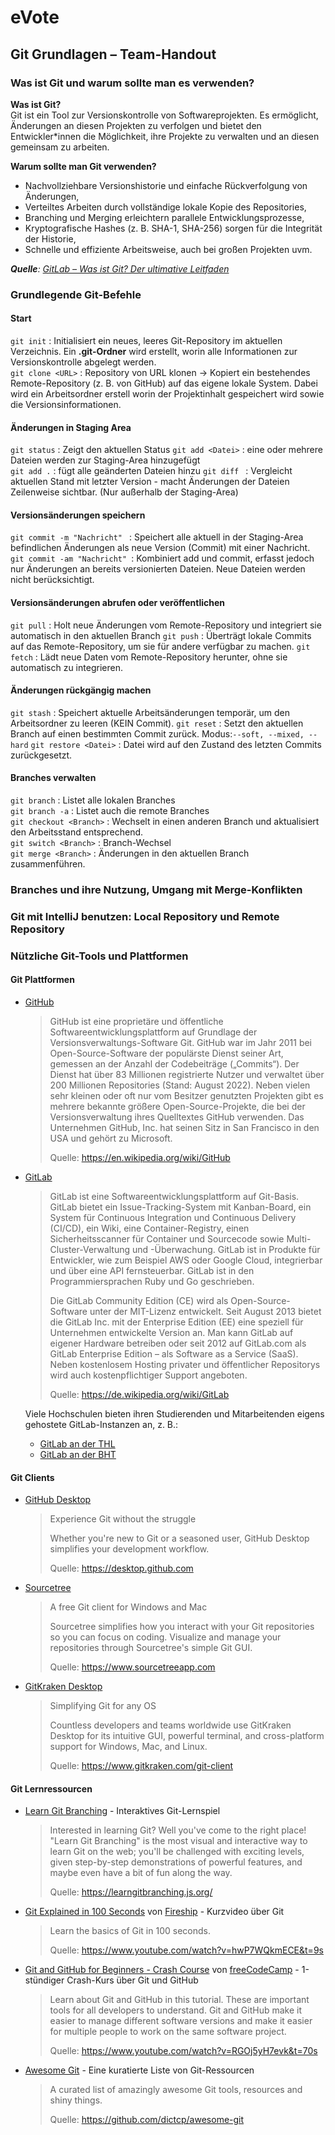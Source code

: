 # eVote

## Git Grundlagen – Team-Handout

### Was ist Git und warum sollte man es verwenden?

**Was ist Git?**  
Git ist ein Tool zur Versionskontrolle von Softwareprojekten. Es ermöglicht, Änderungen an diesen Projekten zu verfolgen und bietet den Entwickler*innen die Möglichkeit, ihre Projekte zu verwalten und an diesen gemeinsam zu arbeiten.

**Warum sollte man Git verwenden?**
- Nachvollziehbare Versionshistorie und einfache Rückverfolgung von Änderungen,
- Verteiltes Arbeiten durch vollständige lokale Kopie des Repositories,
- Branching und Merging erleichtern parallele Entwicklungsprozesse,
- Kryptografische Hashes (z. B. SHA-1, SHA-256) sorgen für die Integrität der Historie,
- Schnelle und effiziente Arbeitsweise, auch bei großen Projekten uvm.

_**Quelle**: [GitLab – Was ist Git? Der ultimative Leitfaden](https://about.gitlab.com/de-de/blog/what-is-git-the-ultimate-guide-to-gits-role-and-functionality/)_

### Grundlegende Git-Befehle

#### Start
`git init` : Initialisiert ein neues, leeres Git-Repository im aktuellen Verzeichnis. Ein **.git-Ordner** wird erstellt, worin alle Informationen zur Versionskontrolle abgelegt werden.  
`git clone <URL>` : Repository von URL klonen -> Kopiert ein bestehendes Remote-Repository (z. B. von GitHub) auf das eigene lokale System. Dabei wird ein Arbeitsordner erstell worin der Projektinhalt gespeichert wird sowie die Versionsinformationen.  
#### Änderungen in Staging Area
`git status` : Zeigt den aktuellen Status 
`git add <Datei>` : eine oder mehrere Dateien werden zur Staging-Area hinzugefügt  
`git add .` : fügt alle geänderten Dateien hinzu
`git diff ` : Vergleicht aktuellen Stand mit letzter Version - macht Änderungen der Dateien Zeilenweise sichtbar. (Nur außerhalb der Staging-Area)
#### Versionsänderungen speichern
`git commit -m "Nachricht" ` : Speichert alle aktuell in der Staging-Area befindlichen Änderungen als neue Version (Commit) mit einer Nachricht.
`git commit -am "Nachricht" `: Kombiniert add und commit, erfasst jedoch nur Änderungen an bereits versionierten Dateien. Neue Dateien werden nicht berücksichtigt.
#### Versionsänderungen abrufen oder veröffentlichen  
`git pull` : Holt neue Änderungen vom Remote-Repository und integriert sie automatisch in den aktuellen Branch
`git push` : Überträgt lokale Commits auf das Remote-Repository, um sie für andere verfügbar zu machen.
`git fetch` : Lädt neue Daten vom Remote-Repository herunter, ohne sie automatisch zu integrieren.

#### Änderungen rückgängig machen
`git stash` : Speichert aktuelle Arbeitsänderungen temporär, um den Arbeitsordner zu leeren (KEIN Commit).
`git reset` : Setzt den aktuellen Branch auf einen bestimmten Commit zurück. Modus:`--soft, --mixed, --hard`
`git restore <Datei>` : Datei wird auf den Zustand des letzten Commits zurückgesetzt.

#### Branches verwalten  
`git branch` : Listet alle lokalen Branches  
`git branch -a` : Listet auch die remote Branches  
`git checkout <Branch>` : Wechselt in einen anderen Branch und aktualisiert den Arbeitsstand entsprechend.  
`git switch <Branch>` : Branch-Wechsel  
`git merge <Branch>` : Änderungen in den aktuellen Branch zusammenführen.  

### Branches und ihre Nutzung, Umgang mit Merge-Konflikten


### Git mit IntelliJ benutzen: Local Repository und Remote Repository


### Nützliche Git-Tools und Plattformen

#### Git Plattformen

- [GitHub](https://github.com)
  > GitHub ist eine proprietäre und öffentliche Softwareentwicklungsplattform auf Grundlage der Versionsverwaltungs-Software Git. GitHub war im Jahr 2011 bei Open-Source-Software der populärste Dienst seiner Art, gemessen an der Anzahl der Codebeiträge („Commits“). Der Dienst hat über 83 Millionen registrierte Nutzer und verwaltet über 200 Millionen Repositories (Stand: August 2022). Neben vielen sehr kleinen oder oft nur vom Besitzer genutzten Projekten gibt es mehrere bekannte größere Open-Source-Projekte, die bei der Versionsverwaltung ihres Quelltextes GitHub verwenden. Das Unternehmen GitHub, Inc. hat seinen Sitz in San Francisco in den USA und gehört zu Microsoft.
  >
  > Quelle: https://en.wikipedia.org/wiki/GitHub


- [GitLab](https://gitlab.com)
  > GitLab ist eine Softwareentwicklungsplattform auf Git-Basis. GitLab bietet ein Issue-Tracking-System mit Kanban-Board, ein System für Continuous Integration und Continuous Delivery (CI/CD), ein Wiki, eine Container-Registry, einen Sicherheitsscanner für Container und Sourcecode sowie Multi-Cluster-Verwaltung und -Überwachung. GitLab ist in Produkte für Entwickler, wie zum Beispiel AWS oder Google Cloud, integrierbar und über eine API fernsteuerbar. GitLab ist in den Programmiersprachen Ruby und Go geschrieben.
  >
  > Die GitLab Community Edition (CE) wird als Open-Source-Software unter der MIT-Lizenz entwickelt. Seit August 2013 bietet die GitLab Inc. mit der Enterprise Edition (EE) eine speziell für Unternehmen entwickelte Version an. Man kann GitLab auf eigener Hardware betreiben oder seit 2012 auf GitLab.com als GitLab Enterprise Edition – als Software as a Service (SaaS). Neben kostenlosem Hosting privater und öffentlicher Repositorys wird auch kostenpflichtiger Support angeboten.
  >
  > Quelle: https://de.wikipedia.org/wiki/GitLab


  Viele Hochschulen bieten ihren Studierenden und Mitarbeitenden eigens gehostete GitLab-Instanzen an, z. B.:
    - [GitLab an der THL](https://git.mylab.th-luebeck.de)
    - [GitLab an der BHT](https://gitlab.bht-berlin.de)

#### Git Clients

- [GitHub Desktop](https://desktop.github.com)
  > Experience Git without the struggle
  >
  > Whether you're new to Git or a seasoned user, GitHub Desktop simplifies your development workflow.
  >
  > Quelle: https://desktop.github.com
- [Sourcetree](https://www.sourcetreeapp.com)
  > A free Git client for Windows and Mac
  >
  > Sourcetree simplifies how you interact with your Git repositories so you can focus on coding. Visualize and manage your repositories through Sourcetree's simple Git GUI.
  >
  > Quelle: https://www.sourcetreeapp.com
- [GitKraken Desktop](https://www.gitkraken.com/git-client)
  > Simplifying Git for any OS
  >
  > Countless developers and teams worldwide use GitKraken Desktop for its intuitive GUI, powerful terminal, and cross-platform support for Windows, Mac, and Linux.
  >
  > Quelle: https://www.gitkraken.com/git-client

#### Git Lernressourcen

- [Learn Git Branching](https://learngitbranching.js.org/) - Interaktives Git-Lernspiel
  > Interested in learning Git? Well you've come to the right place! "Learn Git Branching" is the most visual and interactive way to learn Git on the web; you'll be challenged with exciting levels, given step-by-step demonstrations of powerful features, and maybe even have a bit of fun along the way.
  >
  > Quelle: https://learngitbranching.js.org/
- [Git Explained in 100 Seconds](https://www.youtube.com/watch?v=hwP7WQkmECE&t=9s) von [Fireship](https://www.youtube.com/@Fireship) - Kurzvideo über Git
  > Learn the basics of Git in 100 seconds.
  >
  > Quelle: https://www.youtube.com/watch?v=hwP7WQkmECE&t=9s
- [Git and GitHub for Beginners - Crash Course](https://www.youtube.com/watch?v=RGOj5yH7evk&t=70s) von [freeCodeCamp](https://www.youtube.com/@freecodecamp) - 1-stündiger Crash-Kurs über Git und GitHub
  > Learn about Git and GitHub in this tutorial. These are important tools for all developers to understand. Git and GitHub make it easier to manage different software versions and make it easier for multiple people to work on the same software project.
  >
  > Quelle: https://www.youtube.com/watch?v=RGOj5yH7evk&t=70s
- [Awesome Git](https://github.com/dictcp/awesome-git) - Eine kuratierte Liste von Git-Ressourcen
  > A curated list of amazingly awesome Git tools, resources and shiny things.
  >
  > Quelle: https://github.com/dictcp/awesome-git